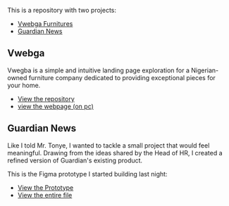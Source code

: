 

This is a repository with two projects:
- [Vwebga Furnitures](vwebga)
- [Guardian News](<Guardian News>)



## Vwebga

Vwegba is a simple and intuitive landing page exploration for a Nigerian-owned furniture company dedicated to providing exceptional pieces for your home.

- [View the repository](https://github.com/rhema-ray/Frontend-Projects/tree/master/vwebga)
- [view the webpage (on pc)](vwebga/index.html)



## Guardian News

Like I told Mr. Tonye, I wanted to tackle a small project that would feel meaningful. Drawing from the ideas shared by the Head of HR, I created a refined version of Guardian's existing product.

This is the Figma prototype I started building last night:

- [View the Prototype](https://www.figma.com/proto/KK4T4xOjBMHUwMBIFIkrmE/guardian-newspaper?page-id=44%3A67&node-id=46-283&viewport=417%2C113%2C0.18&t=WAJmO6CyGcQVmnBP-1&scaling=scale-down-width)
- [View the entire file](https://www.figma.com/design/KK4T4xOjBMHUwMBIFIkrmE/guardian-newspaper?node-id=46%3A283&t=9PcBric9uOzhccic-1)
<!-- - [view the webpage]() -->
<!-- - [view the repository]() -->
